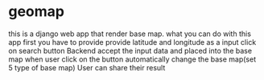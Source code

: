 # geomap

this is a django web app  that render base map.
what you can do with this app
first you have to provide provide latitude and  longitude as  a input
click on search button
Backend accept the input data and placed into the base map
when user click on the button automatically change the base map(set 5 type of base map)
User can share their result 
